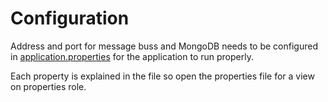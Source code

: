 # Configuration

Address and port for message buss and MongoDB needs to be configured in [application.properties](https://github.com/Ericsson/eiffel-intelligence/blob/master/src/main/resources/application.properties) for the application to run properly.

Each property is explained in the file so open the properties file for a view on properties role.
